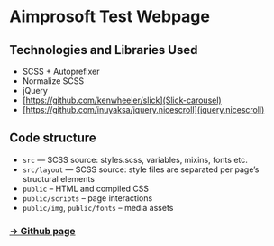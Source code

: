 # Aimprosoft Test Webpage

## Technologies and Libraries Used

- SCSS + Autoprefixer
- Normalize SCSS
- jQuery
- [https://github.com/kenwheeler/slick](Slick-carousel)
- [https://github.com/inuyaksa/jquery.nicescroll](jquery.nicescroll)

## Code structure

- `src` — SCSS source: styles.scss, variables, mixins, fonts etc. 
- `src/layout` — SCSS source: style files are separated per page’s structural elements 
- `public` – HTML and compiled CSS
- `public/scripts` – page interactions
- `public/img`, `public/fonts` – media assets

### [→ Github page](https://genechk.github.io/aimprosoft-test-1/)
